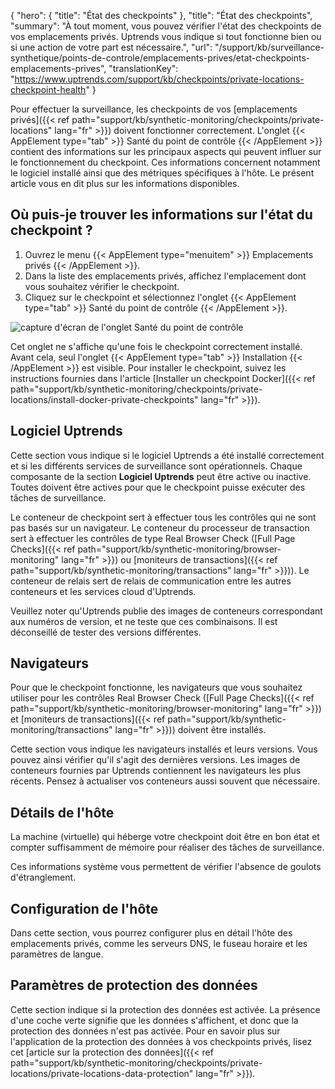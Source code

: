 {
"hero": {
"title": "État des checkpoints"
},
"title": "État des checkpoints",
"summary": "À tout moment, vous pouvez vérifier l'état des checkpoints de vos emplacements privés. Uptrends vous indique si tout fonctionne bien ou si une action de votre part est nécessaire.",
"url": "/support/kb/surveillance-synthetique/points-de-controle/emplacements-prives/etat-checkpoints-emplacements-prives",
"translationKey": "https://www.uptrends.com/support/kb/checkpoints/private-locations-checkpoint-health"
}

Pour effectuer la surveillance, les checkpoints de vos [emplacements privés]({{< ref path="support/kb/synthetic-monitoring/checkpoints/private-locations" lang="fr" >}}) doivent fonctionner correctement. L'onglet {{< AppElement type="tab" >}} Santé du point de contrôle {{< /AppElement >}} contient des informations sur les principaux aspects qui peuvent influer sur le fonctionnement du checkpoint. Ces informations concernent notamment le logiciel installé ainsi que des métriques spécifiques à l'hôte. Le présent article vous en dit plus sur les informations disponibles.

## Où puis-je trouver les informations sur l'état du checkpoint ?

1. Ouvrez le menu {{< AppElement type="menuitem" >}} Emplacements privés {{< /AppElement >}}.
2. Dans la liste des emplacements privés, affichez l'emplacement dont vous souhaitez vérifier le checkpoint.
3. Cliquez sur le checkpoint et sélectionnez l'onglet {{< AppElement type="tab" >}} Santé du point de contrôle {{< /AppElement >}}.

![capture d'écran de l'onglet Santé du point de contrôle](/img/content/scr_private-location-checkpoint-health.min.png)

Cet onglet ne s'affiche qu'une fois le checkpoint correctement installé. Avant cela, seul l'onglet {{< AppElement type="tab" >}} Installation {{< /AppElement >}} est visible. Pour installer le checkpoint, suivez les instructions fournies dans l'article [Installer un checkpoint Docker]({{< ref path="support/kb/synthetic-monitoring/checkpoints/private-locations/install-docker-private-checkpoints" lang="fr" >}}).

## Logiciel Uptrends

Cette section vous indique si le logiciel Uptrends a été installé correctement et si les différents services de surveillance sont opérationnels. Chaque composante de la section **Logiciel Uptrends** peut être active ou inactive. Toutes doivent être actives pour que le checkpoint puisse exécuter des tâches de surveillance.

Le conteneur de checkpoint sert à effectuer tous les contrôles qui ne sont pas basés sur un navigateur.
Le conteneur du processeur de transaction sert à effectuer les contrôles de type Real Browser Check ([Full Page Checks]({{< ref path="support/kb/synthetic-monitoring/browser-monitoring" lang="fr" >}}) ou [moniteurs de transactions]({{< ref path="support/kb/synthetic-monitoring/transactions" lang="fr" >}})).
Le conteneur de relais sert de relais de communication entre les autres conteneurs et les services cloud d'Uptrends.

Veuillez noter qu'Uptrends publie des images de conteneurs correspondant aux numéros de version, et ne teste que ces combinaisons. Il est déconseillé de tester des versions différentes.

## Navigateurs

Pour que le checkpoint fonctionne, les navigateurs que vous souhaitez utiliser pour les contrôles Real Browser Check ([Full Page Checks]({{< ref path="support/kb/synthetic-monitoring/browser-monitoring" lang="fr" >}}) et [moniteurs de transactions]({{< ref path="support/kb/synthetic-monitoring/transactions" lang="fr" >}})) doivent être installés.

Cette section vous indique les navigateurs installés et leurs versions. Vous pouvez ainsi vérifier qu'il s'agit des dernières versions.
Les images de conteneurs fournies par Uptrends contiennent les navigateurs les plus récents. Pensez à actualiser vos conteneurs aussi souvent que nécessaire.

## Détails de l'hôte

La machine (virtuelle) qui héberge votre checkpoint doit être en bon état et compter suffisamment de mémoire pour réaliser des tâches de surveillance.

Ces informations système vous permettent de vérifier l'absence de goulots d'étranglement.

## Configuration de l'hôte

Dans cette section, vous pourrez configurer plus en détail l'hôte des emplacements privés, comme les serveurs DNS, le fuseau horaire et les paramètres de langue.

## Paramètres de protection des données

Cette section indique si la protection des données est activée. La présence d'une coche verte signifie que les données s'affichent, et donc que la protection des données n'est pas activée. Pour en savoir plus sur l'application de la protection des données à vos checkpoints privés, lisez cet [article sur la protection des données]({{< ref path="support/kb/synthetic-monitoring/checkpoints/private-locations/private-locations-data-protection" lang="fr" >}}).

